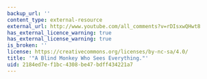 ```yaml
---
backup_url: ''
content_type: external-resource
external_url: http://www.youtube.com/all_comments?v=rDIsxwQHwt8
has_external_licence_warning: true
has_external_license_warning: true
is_broken: ''
license: https://creativecommons.org/licenses/by-nc-sa/4.0/
title: '"A Blind Monkey Who Sees Everything."'
uid: 2184ed7e-f1bc-4308-be47-bdff434221a7
---
```

